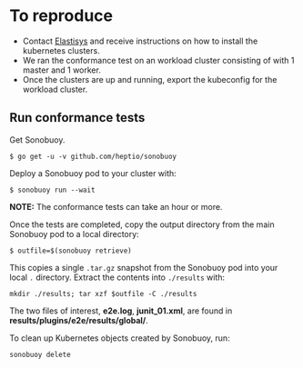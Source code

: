 To reproduce
======================================

- Contact [Elastisys](https://compliantkubernetes.com/) and receive instructions on how to install the kubernetes clusters.
- We ran the conformance test on an workload cluster consisting of with 1 master and 1 worker.
- Once the clusters are up and running, export the kubeconfig for the workload cluster.



## Run conformance tests

Get Sonobuoy.
```
$ go get -u -v github.com/heptio/sonobuoy
```

Deploy a Sonobuoy pod to your cluster with:

```
$ sonobuoy run --wait
```

**NOTE:** The conformance tests can take an hour or more.

Once the tests are completed, copy the output directory from the main Sonobuoy pod to a local directory:

```
$ outfile=$(sonobuoy retrieve)
```

This copies a single `.tar.gz` snapshot from the Sonobuoy pod into your local
`.` directory. Extract the contents into `./results` with:

```
mkdir ./results; tar xzf $outfile -C ./results
```

The two files of interest, **e2e.log**, **junit_01.xml**, are found in **results/plugins/e2e/results/global/**. 

To clean up Kubernetes objects created by Sonobuoy, run:

```
sonobuoy delete
```